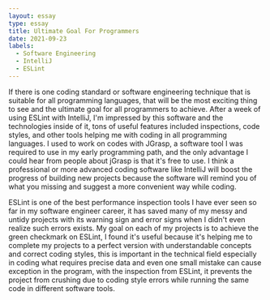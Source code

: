 ```yaml
---
layout: essay
type: essay
title: Ultimate Goal For Programmers
date: 2021-09-23
labels:
  - Software Engineering
  - IntelliJ
  - ESLint
---
```


If there is one coding standard or software engineering technique that is suitable for all programming languages, that will be the most exciting thing to see and the ultimate goal for all programmers to achieve. 
After a week of using ESLint with IntelliJ, I'm impressed by this software and the technologies inside of it, tons of useful features included inspections, code styles, and other tools helping me with coding in all programming languages. I used to work on codes with JGrasp, a software tool I was required to use in my early programming path, and the only advantage I could hear from people about jGrasp is that it's free to use. I think a professional or more advanced coding software like IntelliJ will boost the progress of building new projects because the software will remind you of what you missing and suggest a more convenient way while coding. 

ESLint is one of the best performance inspection tools I have ever seen so far in my software engineer career, it has saved many of my messy and untidy projects with its warning sign and error signs when I didn't even realize such errors exists. My goal on each of my projects is to achieve the green checkmark on ESLint, I found it's useful because it's helping me to complete my projects to a perfect version with understandable concepts and correct coding styles, this is important in the technical field especially in coding what requires precise data and even one small mistake can cause exception in the program, with the inspection from ESLint, it prevents the project from crushing due to coding style errors while running the same code in different software tools.
